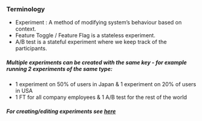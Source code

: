 ### Terminology 
- Experiment : A method of modifying system’s behaviour based on context.
- Feature Toggle / Feature Flag is a stateless experiment.
- A/B test is a stateful experiment where we keep track of the participants.

##### Multiple experiments can be created with the same key - for example running 2 experiments of the same type:
- 1 experiment on 50% of users in Japan & 1 experiment on 20% of users in USA
- 1 FT for all company employees & 1 A/B test for the rest of the world

##### For creating/editing experiments see [here](https://github.com/wix/petri/wiki/Creating-a-Petri-BackOffice-app)